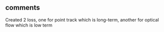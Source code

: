## comments

 Created 2 loss, one for point track which is long-term, another for optical flow which is low term
 
 